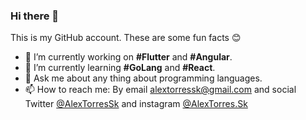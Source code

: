 ### Hi there 👋

This is my GitHub account. These are some fun facts 😊

- 🔭 I’m currently working on **#Flutter** and **#Angular**.
- 🌱 I’m currently learning **#GoLang** and **#React**.
- 💬 Ask me about any thing about programming languages.
- 📫 How to reach me: By email [alextorressk@gmail.com](mailto:alextorressk@gmail.com) and social Twitter [@AlexTorresSk](https://twitter.com/AlexTorresSk) and instagram [@AlexTorres.Sk](https://www.instagram.com/alextorres.sk/)
